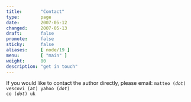 ```yaml
---
title:       "Contact"
type:        page
date:        2007-05-12
changed:     2007-05-13
draft:       false
promote:     false
sticky:      false
aliases:     [ node/19 ]
menu:	     [ "main" ]
weight:	     80
description: "get in touch"
---
```


If you would like to contact the author directly, please email:
<code>matteo (_dot_) vescovi (_at_) yahoo (_dot_) co (_dot_) uk</code>

<!--more-->

